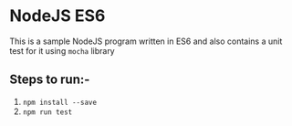 # NodeJS ES6

This is a sample NodeJS program written in ES6 and also contains a unit test for it using `mocha` library

## Steps to run:-

1. `npm install --save`
2. `npm run test`

